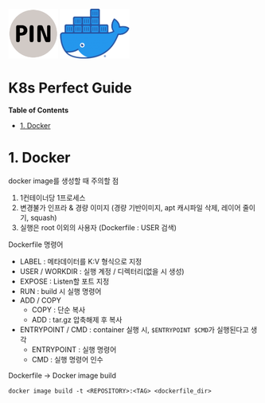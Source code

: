 <p float="left">
    <img src="Images/PIN.png" alt="PINLAB" height="100">
    <img src="Images/docker.png" alt="docker" height="100">
</p>

# K8s Perfect Guide

**Table of Contents**
* [1. Docker](#1-docker)


# 1. Docker
docker image를 생성할 때 주의할 점
1. 1컨테이너당 1프로세스
2. 변경불가 인프라 & 경량 이미지 (경량 기반이미지, apt 캐시파일 삭제, 레이어 줄이기, squash)
3. 실행은 root 이외의 사용자 (Dockerfile : USER 검색)

Dockerfile 명령어
* LABEL : 메타데이터를 K:V 형식으로 지정
* USER / WORKDIR : 실행 계정 / 디렉터리(없을 시 생성)
* EXPOSE : Listen할 포트 지정
* RUN : build 시 실행 명령어
* ADD / COPY
  * COPY : 단순 복사
  * ADD : tar.gz 압축해제 후 복사
* ENTRYPOINT / CMD : container 실행 시, `$ENTRYPOINT $CMD`가 실행된다고 생각
  * ENTRYPOINT : 실행 명령어
  * CMD : 실행 명령어 인수

Dockerfile -> Docker image build  
```
docker image build -t <REPOSITORY>:<TAG> <dockerfile_dir>
```